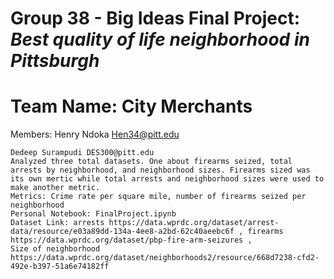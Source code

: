 # Group 38 - Big Ideas Final Project: _Best quality of life neighborhood in Pittsburgh_
# Team Name: City Merchants
Members: Henry Ndoka Hen34@pitt.edu

```
Dedeep Surampudi DES300@pitt.edu
Analyzed three total datasets. One about firearms seized, total arrests by neighborhood, and neighborhood sizes. Firearms sized was its own mertic while total arrests and neighborhood sizes were used to make another metric.
Metrics: Crime rate per square mile, number of firearms seized per neighborhood
Personal Notebook: FinalProject.ipynb
Dataset Link: arrests https://data.wprdc.org/dataset/arrest-data/resource/e03a89dd-134a-4ee8-a2bd-62c40aeebc6f , firearms https://data.wprdc.org/dataset/pbp-fire-arm-seizures , 
Size of neighborhood https://data.wprdc.org/dataset/neighborhoods2/resource/668d7238-cfd2-492e-b397-51a6e74182ff
```


